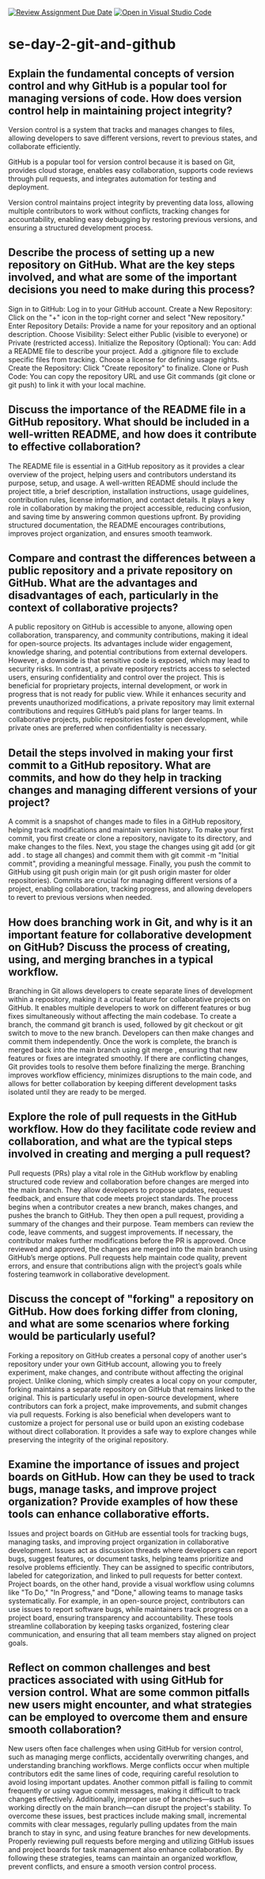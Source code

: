 [![Review Assignment Due Date](https://classroom.github.com/assets/deadline-readme-button-22041afd0340ce965d47ae6ef1cefeee28c7c493a6346c4f15d667ab976d596c.svg)](https://classroom.github.com/a/8wgCKhpZ)
[![Open in Visual Studio Code](https://classroom.github.com/assets/open-in-vscode-2e0aaae1b6195c2367325f4f02e2d04e9abb55f0b24a779b69b11b9e10269abc.svg)](https://classroom.github.com/online_ide?assignment_repo_id=18395146&assignment_repo_type=AssignmentRepo)
# se-day-2-git-and-github
## Explain the fundamental concepts of version control and why GitHub is a popular tool for managing versions of code. How does version control help in maintaining project integrity?
Version control is a system that tracks and manages changes to files, allowing developers to save different versions, revert to previous states, and collaborate efficiently.

GitHub is a popular tool for version control because it is based on Git, provides cloud storage, enables easy collaboration, supports code reviews through pull requests, and integrates automation for testing and deployment.

Version control maintains project integrity by preventing data loss, allowing multiple contributors to work without conflicts, tracking changes for accountability, enabling easy debugging by restoring previous versions, and ensuring a structured development process.
## Describe the process of setting up a new repository on GitHub. What are the key steps involved, and what are some of the important decisions you need to make during this process?
Sign in to GitHub: Log in to your GitHub account.
Create a New Repository: Click on the "+" icon in the top-right corner and select "New repository."
Enter Repository Details: Provide a name for your repository and an optional description.
Choose Visibility: Select either Public (visible to everyone) or Private (restricted access).
Initialize the Repository (Optional): You can:
Add a README file to describe your project.
Add a .gitignore file to exclude specific files from tracking.
Choose a license for defining usage rights.
Create the Repository: Click "Create repository" to finalize.
Clone or Push Code: You can copy the repository URL and use Git commands (git clone or git push) to link it with your local machine.
## Discuss the importance of the README file in a GitHub repository. What should be included in a well-written README, and how does it contribute to effective collaboration?
The README file is essential in a GitHub repository as it provides a clear overview of the project, helping users and contributors understand its purpose, setup, and usage. A well-written README should include the project title, a brief description, installation instructions, usage guidelines, contribution rules, license information, and contact details. It plays a key role in collaboration by making the project accessible, reducing confusion, and saving time by answering common questions upfront. By providing structured documentation, the README encourages contributions, improves project organization, and ensures smooth teamwork.

## Compare and contrast the differences between a public repository and a private repository on GitHub. What are the advantages and disadvantages of each, particularly in the context of collaborative projects?
A public repository on GitHub is accessible to anyone, allowing open collaboration, transparency, and community contributions, making it ideal for open-source projects. Its advantages include wider engagement, knowledge sharing, and potential contributions from external developers. However, a downside is that sensitive code is exposed, which may lead to security risks. In contrast, a private repository restricts access to selected users, ensuring confidentiality and control over the project. This is beneficial for proprietary projects, internal development, or work in progress that is not ready for public view. While it enhances security and prevents unauthorized modifications, a private repository may limit external contributions and requires GitHub’s paid plans for larger teams. In collaborative projects, public repositories foster open development, while private ones are preferred when confidentiality is necessary.

## Detail the steps involved in making your first commit to a GitHub repository. What are commits, and how do they help in tracking changes and managing different versions of your project?
A commit is a snapshot of changes made to files in a GitHub repository, helping track modifications and maintain version history. To make your first commit, you first create or clone a repository, navigate to its directory, and make changes to the files. Next, you stage the changes using git add <filename> (or git add . to stage all changes) and commit them with git commit -m "Initial commit", providing a meaningful message. Finally, you push the commit to GitHub using git push origin main (or git push origin master for older repositories). Commits are crucial for managing different versions of a project, enabling collaboration, tracking progress, and allowing developers to revert to previous versions when needed.

## How does branching work in Git, and why is it an important feature for collaborative development on GitHub? Discuss the process of creating, using, and merging branches in a typical workflow.
Branching in Git allows developers to create separate lines of development within a repository, making it a crucial feature for collaborative projects on GitHub. It enables multiple developers to work on different features or bug fixes simultaneously without affecting the main codebase. To create a branch, the command git branch <branch-name> is used, followed by git checkout <branch-name> or git switch <branch-name> to move to the new branch. Developers can then make changes and commit them independently. Once the work is complete, the branch is merged back into the main branch using git merge <branch-name>, ensuring that new features or fixes are integrated smoothly. If there are conflicting changes, Git provides tools to resolve them before finalizing the merge. Branching improves workflow efficiency, minimizes disruptions to the main code, and allows for better collaboration by keeping different development tasks isolated until they are ready to be merged.
## Explore the role of pull requests in the GitHub workflow. How do they facilitate code review and collaboration, and what are the typical steps involved in creating and merging a pull request?
Pull requests (PRs) play a vital role in the GitHub workflow by enabling structured code review and collaboration before changes are merged into the main branch. They allow developers to propose updates, request feedback, and ensure that code meets project standards. The process begins when a contributor creates a new branch, makes changes, and pushes the branch to GitHub. They then open a pull request, providing a summary of the changes and their purpose. Team members can review the code, leave comments, and suggest improvements. If necessary, the contributor makes further modifications before the PR is approved. Once reviewed and approved, the changes are merged into the main branch using GitHub’s merge options. Pull requests help maintain code quality, prevent errors, and ensure that contributions align with the project’s goals while fostering teamwork in collaborative development.

## Discuss the concept of "forking" a repository on GitHub. How does forking differ from cloning, and what are some scenarios where forking would be particularly useful?
Forking a repository on GitHub creates a personal copy of another user's repository under your own GitHub account, allowing you to freely experiment, make changes, and contribute without affecting the original project. Unlike cloning, which simply creates a local copy on your computer, forking maintains a separate repository on GitHub that remains linked to the original. This is particularly useful in open-source development, where contributors can fork a project, make improvements, and submit changes via pull requests. Forking is also beneficial when developers want to customize a project for personal use or build upon an existing codebase without direct collaboration. It provides a safe way to explore changes while preserving the integrity of the original repository.

## Examine the importance of issues and project boards on GitHub. How can they be used to track bugs, manage tasks, and improve project organization? Provide examples of how these tools can enhance collaborative efforts.
Issues and project boards on GitHub are essential tools for tracking bugs, managing tasks, and improving project organization in collaborative development. Issues act as discussion threads where developers can report bugs, suggest features, or document tasks, helping teams prioritize and resolve problems efficiently. They can be assigned to specific contributors, labeled for categorization, and linked to pull requests for better context. Project boards, on the other hand, provide a visual workflow using columns like "To Do," "In Progress," and "Done," allowing teams to manage tasks systematically. For example, in an open-source project, contributors can use issues to report software bugs, while maintainers track progress on a project board, ensuring transparency and accountability. These tools streamline collaboration by keeping tasks organized, fostering clear communication, and ensuring that all team members stay aligned on project goals.

## Reflect on common challenges and best practices associated with using GitHub for version control. What are some common pitfalls new users might encounter, and what strategies can be employed to overcome them and ensure smooth collaboration?
New users often face challenges when using GitHub for version control, such as managing merge conflicts, accidentally overwriting changes, and understanding branching workflows. Merge conflicts occur when multiple contributors edit the same lines of code, requiring careful resolution to avoid losing important updates. Another common pitfall is failing to commit frequently or using vague commit messages, making it difficult to track changes effectively. Additionally, improper use of branches—such as working directly on the main branch—can disrupt the project's stability. To overcome these issues, best practices include making small, incremental commits with clear messages, regularly pulling updates from the main branch to stay in sync, and using feature branches for new developments. Properly reviewing pull requests before merging and utilizing GitHub issues and project boards for task management also enhance collaboration. By following these strategies, teams can maintain an organized workflow, prevent conflicts, and ensure a smooth version control process.

